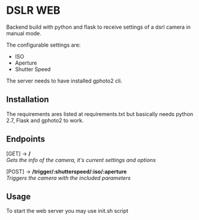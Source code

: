 # DSLR WEB

Backend build with python and flask to receive settings of a dsrl camera in manual mode.

The configurable settings are:
 - ISO
 - Aperture
 - Shutter Speed

The server needs to have installed gphoto2 cli.

## Installation
The requirements ares listed at requirements.txt but basically needs python 2.7,  Flask and gphoto2 to work.

## Endpoints

[GET] -> **/**   
*Gets the info of the camera, it's current settings and options*

[POST] -> **/trigger/:shutterspeed/:iso/:aperture**  
*Triggers the camera with the included parameters*

## Usage
To start the web server you may use init.sh script
